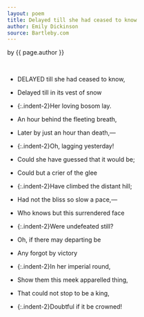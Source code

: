 ```yaml
---
layout: poem
title: Delayed till she had ceased to know
author: Emily Dickinson
source: Bartleby.com
---
```


<p class="citation"> by {{ page.author }}</p>

<br>

- DELAYED till she had ceased to know,	
- Delayed till in its vest of snow	
- {:.indent-2}Her loving bosom lay.	
- An hour behind the fleeting breath,	
- Later by just an hour than death,—
- {:.indent-2}Oh, lagging yesterday!	


- Could she have guessed that it would be;	
- Could but a crier of the glee	
- {:.indent-2}Have climbed the distant hill;
- Had not the bliss so slow a pace,—
- Who knows but this surrendered face	
- {:.indent-2}Were undefeated still?


- Oh, if there may departing be	
- Any forgot by victory	
- {:.indent-2}In her imperial round,
- Show them this meek apparelled thing,	
- That could not stop to be a king,	
- {:.indent-2}Doubtful if it be crowned!
